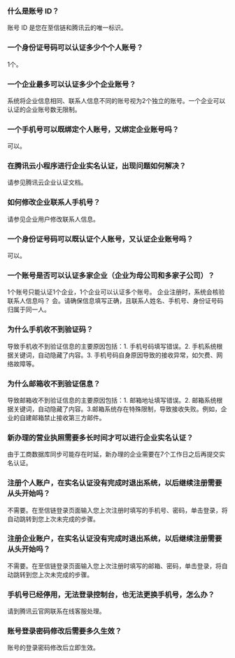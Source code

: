  
 
### 什么是账号 ID？
账号 ID 是您在至信链和腾讯云的唯一标识。


 
 
### 一个身份证号码可以认证多少个个人账号？
1个。


 
 
### 一个企业最多可以认证多少个企业账号？
系统将企业信息相同、联系人信息不同的账号视为2个独立的账号。一个企业可以认证的企业账号数无限制。


 
 
### 一个手机号可以既绑定个人账号，又绑定企业账号吗？
可以。


 
 
### 在腾讯云小程序进行企业实名认证，出现问题如何解决？
请参见腾讯云企业认证文档。


 
 
### 如何修改企业联系人手机号？
请参见企业用户修改联系人信息。
 
 
### 一个身份证号码可以既认证个人账号，又认证企业账号吗？
可以。
 
 
### 一个账号是否可以认证多家企业（企业为母公司和多家子公司）？
1个账号只能认证1个企业，1个企业可以认证多个账号。
企业注册时，系统会核验联系人信息吗？
会。请确保信息填写正确，且联系人姓名、手机号、身份证号码归属于同一人。
 
 
### 为什么手机收不到验证码？
导致手机收不到验证信息的主要原因包括：1. 手机号码填写错误。2. 手机系统根据关键词，自动隐藏了内容。3. 手机号码自身原因导致的接收异常，如欠费、网络故障等。
 
 
### 为什么邮箱收不到验证信息？
导致邮箱收不到验证信息的主要原因包括：1. 邮箱地址填写错误。2. 邮箱系统根据关键词，自动隐藏了内容。3.邮箱系统存在特殊限制，导致接收失败。例如，企业的自建邮箱禁止接收第三方邮件。
 
 
### 新办理的营业执照需要多长时间才可以进行企业实名认证？
由于工商数据库同步可能存在时延，新办理的企业需要在7个工作日之后再提交实名认证。
 
 
### 注册个人账户，在实名认证没有完成时退出系统，以后继续注册需要从头开始吗？
不需要。在至信链登录页面输入您上次注册时填写的手机号、密码，单击登录，将自动跳转到您上次未完成的步骤。
 
 
### 注册企业账户，在实名认证没有完成时退出系统，以后继续注册需要从头开始吗？
不需要。在至信链登录页面输入您上次注册时填写的邮箱、密码，单击登录，将自动跳转到您上次未完成的步骤。
 
 
### 手机号已经停用，无法登录控制台，也无法更换手机号，怎么办？
请到腾讯云官网联系在线客服处理。
 
 
### 账号登录密码修改后需要多久生效？
账号的登录密码修改后立即生效。
